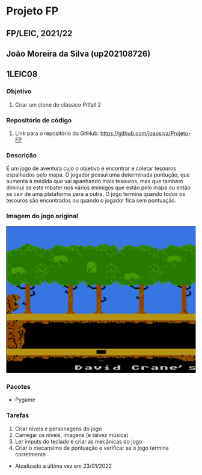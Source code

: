 # Projeto FP
## FP/LEIC, 2021/22
## João Moreira da Silva (up202108726)
## 1LEIC08

### Objetivo

1. Criar um clone do clássico Pitfall 2

### Repositório de código

1) Link para o repositório do GitHub: https://github.com/joaoslva/Projeto-FP

### Descrição

É um jogo de aventura cujo o objetivo é encontrar e coletar tesouros espalhados pelo mapa. O jogador possui
uma determinada pontução, que aumenta à medida que vai apanhando mais tesouros, mas que também diminui se este mbater nos
vários enimigos que estão pelo mapa ou então se cair de uma plataforma para a outra. O jogo termina quando todos os tesouros
são encontrados ou quando o jogador fica sem pontuação.
### Imagem do jogo original

![UI](captura.png)

### Pacotes

- Pygame

### Tarefas

1. Criar níveis e personagens do jogo
2. Carregar os níveis, imagens (e talvez música)
3. Ler imputs do teclado e criar as mecânicas do jogo
4. Criar o mecansimo de pontuação e verificar se o jogo termina corretmente

- Atualizado a última vez em 23/01/2022
